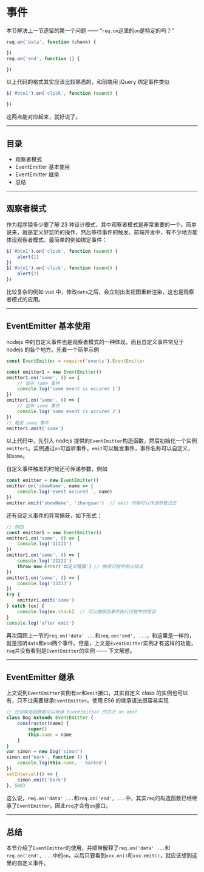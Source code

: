 # 事件

本节解决上一节遗留的第一个问题 —— “`req.on`这里的`on`是特定的吗？”

```js
req.on('data', function (chunk) {

})
req.on('end', function () {

})
```

以上代码的格式其实应该比较熟悉的，和前端用 jQuery 绑定事件类似

```js
$('#btn1').on('click', function (event) {

})
```

这两点能对应起来，就好说了。

-----

## 目录

- 观察者模式
- EventEmitter 基本使用
- EventEmitter 继承
- 总结

-----

## 观察者模式

作为程序猿多少要了解 23 种设计模式，其中观察者模式是非常重要的一个。简单说来，就是定义好监听的操作，然后等待事件的触发。前端开发中，有不少地方能体现观察者模式。最简单的例如绑定事件：

```js
$('#btn1').on('click', function (event) {
    alert(1)
})
$('#btn1').on('click', function (event) {
    alert(2)
})
```

比较复杂的例如 vue 中，修改`data`之后，会立刻出发视图重新渲染，这也是观察者模式的应用。

-----

## EventEmitter 基本使用

nodejs 中的自定义事件也是观察者模式的一种体现，而且自定义事件常见于 nodejs 的各个地方。先看一个简单示例

```js
const EventEmitter = require('events').EventEmitter

const emitter1 = new EventEmitter()
emitter1.on('some', () => {
    // 监听 some 事件
    console.log('some event is occured 1')
})
emitter1.on('some', () => {
    // 监听 some 事件
    console.log('some event is occured 2')
})
// 触发 some 事件
emitter1.emit('some')
```

以上代码中，先引入 nodejs 提供的`EventEmitter`构造函数，然后初始化一个实例`emitter1`。实例通过`on`可监听事件，`emit`可以触发事件，事件名称可以自定义，如`some`。

自定义事件触发的时候还可传递参数，例如

```js
const emitter = new EventEmitter()
emitter.on('sbowName', name => {
    console.log('event occured ', name)
})
emitter.emit('sbowName', 'zhangsan')  // emit 时候可以传递参数过去
```

还有自定义事件的异常捕获，如下形式：

```js
// 例四
const emitter1 = new EventEmitter()
emitter1.on('some', () => {
    console.log('11111')
})
emitter1.on('some', () => {
    console.log('22222')
    throw new Error('自定义错误') // 触发过程中抛出错误
})
emitter1.on('some', () => {
    console.log('33333')
})
try {
    emitter1.emit('some')
} catch (ex) {
    console.log(ex.stack)  // 可以捕获到事件执行过程中的错误
}
console.log('after emit')
```

再次回顾上一节的`req.on('data' ...`和`req.on('end', ...`，和这里是一样的，就是监听`data`和`end`两个事件。但是，上文是`EventEmitter`实例才有这样的功能，`req`并没有看到是`EventEmitter`的实例 —— 下文解惑。

-----

## EventEmitter 继承

上文说到`EventEmitter`实例有`on`和`emit`接口，其实自定义 class 的实例也可以有，只不过需要继承`EventEmitter`。使用 ES6 的继承语法很容易实现

```js
// 任何构造函数都可以继承 EventEmitter 的方法 on emit
class Dog extends EventEmitter {
    constructor(name) {
        super()
        this.name = name
    }
}
var simon = new Dog('simon')
simon.on('bark', function () {
    console.log(this.name, ' barked')
})
setInterval(() => {
    simon.emit('bark')
}, 500)
```

这么说，`req.on('data' ...`和`req.on('end', ...`中，其实`req`的构造函数已经继承了`EventEmitter`，因此`req`才会有`on`接口。

-----

## 总结

本节介绍了`EventEmitter`的使用，并顺带解释了`req.on('data' ...`和`req.on('end', ...`中的`on`。以后只要看到`xxx.on()`和`xxx.emit()`，就应该想到这里的自定义事件。